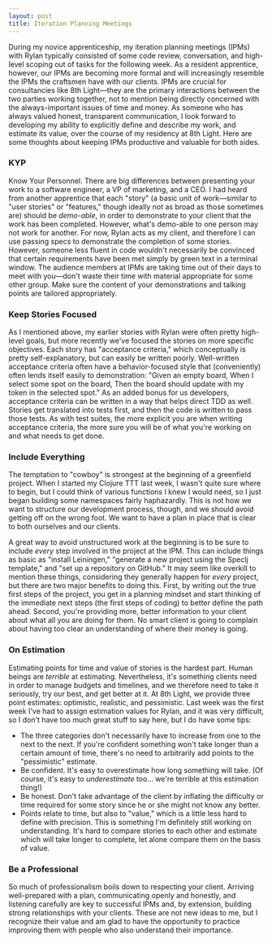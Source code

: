 ```yaml
---
layout: post
title: Iteration Planning Meetings
---
```


During my novice apprenticeship, my iteration planning meetings (IPMs) with Rylan typically consisted of some code review, conversation, and high-level scoping out of tasks for the following week. As a resident apprentice, however, our IPMs are becoming more formal and will increasingly resemble the IPMs the craftsmen have with our clients. IPMs are crucial for consultancies like 8th Light—they are the primary interactions between the two parties working together, not to mention being directly concerned with the always-important issues of time and money. As someone who has always valued honest, transparent communication, I look forward to developing my ability to explicitly define and describe my work, and estimate its value, over the course of my residency at 8th Light. Here are some thoughts about keeping IPMs productive and valuable for both sides.

### KYP
Know Your Personnel. There are big differences between presenting your work to a software engineer, a VP of marketing, and a CEO. I had heard from another apprentice that each "story" (a basic unit of work—similar to "user stories" or "features," though ideally not as broad as those sometimes are) should be *demo-able*, in order to demonstrate to your client that the work has been completed. However, what's demo-able to one person may not work for another. For now, Rylan acts as my client, and therefore I can use passing specs to demonstrate the completion of some stories. However, someone less fluent in code wouldn't necessarily be convinced that certain requirements have been met simply by green text in a terminal window. The audience members at IPMs are taking time out of their days to meet with you—don't waste their time with material appropriate for some other group. Make sure the content of your demonstrations and talking points are tailored appropriately.

### Keep Stories Focused
As I mentioned above, my earlier stories with Rylan were often pretty high-level goals, but more recently we've focused the stories on more specific objectives. Each story has "acceptance criteria," which conceptually is pretty self-explanatory, but can easily be written poorly. Well-written acceptance criteria often have a behavior-focused style that (conveniently) often lends itself easily to demonstration: "Given an empty board, When I select some spot on the board, Then the board should update with my token in the selected spot." As an added bonus for us developers, acceptance criteria can be written in a way that helps direct TDD as well. Stories get translated into tests first, and then the code is written to pass those tests. As with test suites, the more explicit you are when writing acceptance criteria, the more sure you will be of what you're working on and what needs to get done.

### Include Everything
The temptation to "cowboy" is strongest at the beginning of a greenfield project. When I started my Clojure TTT last week, I wasn't quite sure where to begin, but I could think of various functions I knew I would need, so I just began building some namespaces fairly haphazardly. This is not how we want to structure our development process, though, and we should avoid getting off on the wrong foot. We want to have a plan in place that is clear to both ourselves and our clients.

A great way to avoid unstructured work at the beginning is to be sure to include *every* step involved in the project at the IPM. This can include things as basic as "install Leiningen," "generate a new project using the Speclj template," and "set up a repository on GitHub." It may seem like overkill to mention these things, considering they generally happen for *every* project, but there are two major benefits to doing this. First, by writing out the true first steps of the project, you get in a planning mindset and start thinking of the immediate next steps (the first steps of coding) to better define the path ahead. Second, you're providing more, better information to your client about what all you are doing for them. No smart client is going to complain about having too clear an understanding of where their money is going.

### On Estimation
Estimating points for time and value of stories is the hardest part. Human beings are *terrible* at estimating. Nevertheless, it's something clients need in order to manage budgets and timelines, and we therefore need to take it seriously, try our best, and get better at it. At 8th Light, we provide three point estimates: optimistic, realistic, and pessimistic. Last week was the first week I've had to assign estimation values for Rylan, and it was very difficult, so I don't have too much great stuff to say here, but I do have some tips:

- The three categories don't necessarily have to increase from one to the next to the next. If you're confident something won't take longer than a certain amount of time, there's no need to arbitrarily add points to the "pessimistic" estimate.
- Be confident. It's easy to overestimate how long something will take. (Of course, it's easy to *underestimate* too... we're terrible at this estimation thing!)
- Be honest. Don't take advantage of the client by inflating the difficulty or time required for some story since he or she might not know any better.
- Points relate to time, but also to "value," which is a little less hard to define with precision. This is something I'm definitely still working on understanding. It's hard to compare stories to each other and estimate which will take longer to complete, let alone compare them on the basis of value.

### Be a Professional
So much of professionalism boils down to respecting your client. Arriving well-prepared with a plan, communicating openly and honestly, and listening carefully are key to successful IPMs and, by extension, building strong relationships with your clients. These are not new ideas to me, but I recognize their value and am glad to have the opportunity to practice improving them with people who also understand their importance.